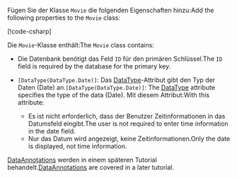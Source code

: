 <!-- THIS INCLUDE USED BY MVC AND RP -->
<span data-ttu-id="38b7d-101">Fügen Sie der Klasse `Movie` die folgenden Eigenschaften hinzu:</span><span class="sxs-lookup"><span data-stu-id="38b7d-101">Add the following properties to the `Movie` class:</span></span>

[!code-csharp[](~/tutorials/razor-pages/razor-pages-start/sample/RazorPagesMovie22/Models/Movie.cs?name=snippet1)]

<span data-ttu-id="38b7d-102">Die `Movie`-Klasse enthält:</span><span class="sxs-lookup"><span data-stu-id="38b7d-102">The `Movie` class contains:</span></span>

* <span data-ttu-id="38b7d-103">Die Datenbank benötigt das Feld `ID` für den primären Schlüssel.</span><span class="sxs-lookup"><span data-stu-id="38b7d-103">The `ID` field is required by the database for the primary key.</span></span>
* <span data-ttu-id="38b7d-104">`[DataType(DataType.Date)]`:  Das [DataType](xref:System.ComponentModel.DataAnnotations.DataTypeAttribute)-Attribut gibt den Typ der Daten (Date) an.</span><span class="sxs-lookup"><span data-stu-id="38b7d-104">`[DataType(DataType.Date)]`:  The [DataType](xref:System.ComponentModel.DataAnnotations.DataTypeAttribute) attribute specifies the type of the data (Date).</span></span> <span data-ttu-id="38b7d-105">Mit diesem Attribut:</span><span class="sxs-lookup"><span data-stu-id="38b7d-105">With this attribute:</span></span>

  * <span data-ttu-id="38b7d-106">Es ist nicht erforderlich, dass der Benutzer Zeitinformationen in das Datumsfeld eingibt.</span><span class="sxs-lookup"><span data-stu-id="38b7d-106">The user is not required to enter time information in the date field.</span></span>
  * <span data-ttu-id="38b7d-107">Nur das Datum wird angezeigt, keine Zeitinformationen.</span><span class="sxs-lookup"><span data-stu-id="38b7d-107">Only the date is displayed, not time information.</span></span>

<span data-ttu-id="38b7d-108">[DataAnnotations](/dotnet/api/system.componentmodel.dataannotations) werden in einem späteren Tutorial behandelt.</span><span class="sxs-lookup"><span data-stu-id="38b7d-108">[DataAnnotations](/dotnet/api/system.componentmodel.dataannotations) are covered in a later tutorial.</span></span>
